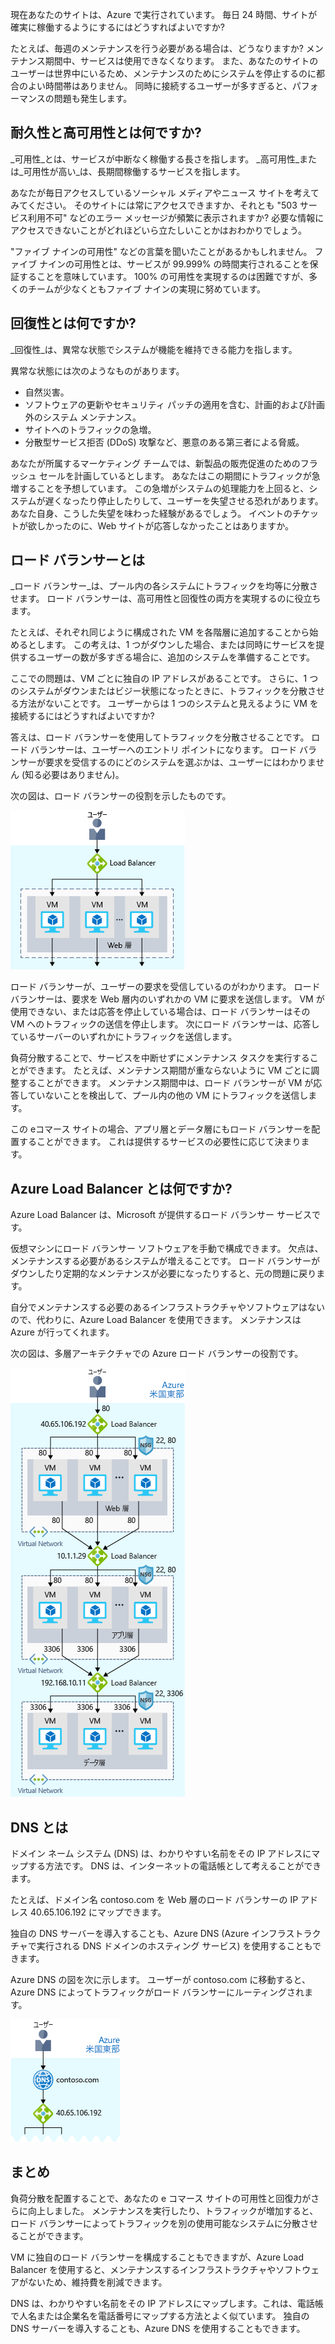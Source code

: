現在あなたのサイトは、Azure で実行されています。 毎日 24 時間、サイトが確実に稼働するようにするにはどうすればよいですか?

たとえば、毎週のメンテナンスを行う必要がある場合は、どうなりますか? メンテナンス期間中、サービスは使用できなくなります。 また、あなたのサイトのユーザーは世界中にいるため、メンテナンスのためにシステムを停止するのに都合のよい時間帯はありません。 同時に接続するユーザーが多すぎると、パフォーマンスの問題も発生します。

## <a name="what-are-availability-and-high-availability"></a>耐久性と高可用性とは何ですか?

_可用性_とは、サービスが中断なく稼働する長さを指します。 _高可用性_または_可用性が高い_は、長期間稼働するサービスを指します。

あなたが毎日アクセスしているソーシャル メディアやニュース サイトを考えてみてください。 そのサイトには常にアクセスできますか、それとも "503 サービス利用不可" などのエラー メッセージが頻繁に表示されますか? 必要な情報にアクセスできないことがどれほどいら立たしいことかはおわかりでしょう。

"ファイブ ナインの可用性" などの言葉を聞いたことがあるかもしれません。 ファイブ ナインの可用性とは、サービスが 99.999% の時間実行されることを保証することを意味しています。 100% の可用性を実現するのは困難ですが、多くのチームが少なくともファイブ ナインの実現に努めています。

## <a name="what-is-resiliency"></a>回復性とは何ですか?

_回復性_は、異常な状態でシステムが機能を維持できる能力を指します。

異常な状態には次のようなものがあります。

- 自然災害。
- ソフトウェアの更新やセキュリティ パッチの適用を含む、計画的および計画外のシステム メンテナンス。
- サイトへのトラフィックの急増。
- 分散型サービス拒否 (DDoS) 攻撃など、悪意のある第三者による脅威。

あなたが所属するマーケティング チームでは、新製品の販売促進のためのフラッシュ セールを計画しているとします。 あなたはこの期間にトラフィックが急増することを予想しています。 この急増がシステムの処理能力を上回ると、システムが遅くなったり停止したりして、ユーザーを失望させる恐れがあります。 あなた自身、こうした失望を味わった経験があるでしょう。 イベントのチケットが欲しかったのに、Web サイトが応答しなかったことはありますか。

## <a name="what-is-a-load-balancer"></a>ロード バランサーとは

_ロード バランサー_は、プール内の各システムにトラフィックを均等に分散させます。 ロード バランサーは、高可用性と回復性の両方を実現するのに役立ちます。

たとえば、それぞれ同じように構成された VM を各階層に追加することから始めるとします。 この考えは、1 つがダウンした場合、または同時にサービスを提供するユーザーの数が多すぎる場合に、追加のシステムを準備することです。

ここでの問題は、VM ごとに独自の IP アドレスがあることです。 さらに、1 つのシステムがダウンまたはビジー状態になったときに、トラフィックを分散させる方法がないことです。 ユーザーからは 1 つのシステムと見えるように VM を接続するにはどうすればよいですか?

答えは、ロード バランサーを使用してトラフィックを分散させることです。 ロード バランサーは、ユーザーへのエントリ ポイントになります。 ロード バランサーが要求を受信するのにどのシステムを選ぶかは、ユーザーにはわかりません (知る必要はありません)。

次の図は、ロード バランサーの役割を示したものです。

![3 層アーキテクチャの Web 層を示す図。 Web 層には、ユーザーの要求に対応する複数の仮想マシンがあります。 ユーザー要求を複数の仮想マシンに分散させるロード バランサーがあります。](../media/3-load-balancer.png)

ロード バランサーが、ユーザーの要求を受信しているのがわかります。 ロード バランサーは、要求を Web 層内のいずれかの VM に要求を送信します。 VM が使用できない、または応答を停止している場合は、ロード バランサーはその VM へのトラフィックの送信を停止します。 次にロード バランサーは、応答しているサーバーのいずれかにトラフィックを送信します。

負荷分散することで、サービスを中断せずにメンテナンス タスクを実行することができます。 たとえば、メンテナンス期間が重ならないように VM ごとに調整することができます。 メンテナンス期間中は、ロード バランサーが VM が応答していないことを検出して、プール内の他の VM にトラフィックを送信します。

この eコマース サイトの場合、アプリ層とデータ層にもロード バランサーを配置することができます。 これは提供するサービスの必要性に応じて決まります。

## <a name="what-is-azure-load-balancer"></a>Azure Load Balancer とは何ですか?

Azure Load Balancer は、Microsoft が提供するロード バランサー サービスです。

仮想マシンにロード バランサー ソフトウェアを手動で構成できます。 欠点は、メンテナンスする必要があるシステムが増えることです。 ロード バランサーがダウンしたり定期的なメンテナンスが必要になったりすると、元の問題に戻ります。

自分でメンテナンスする必要のあるインフラストラクチャやソフトウェアはないので、代わりに、Azure Load Balancer を使用できます。 メンテナンスは Azure が行ってくれます。

次の図は、多層アーキテクチャでの Azure ロード バランサーの役割です。

![3 層アーキテクチャの Web 層を示す図。 Web 層には、ユーザーの要求に対応する複数の仮想マシンがあります。 ユーザー要求を複数の仮想マシンに分散させるロード バランサーがあります。](../media/3-azure-load-balancer.png)

## <a name="what-about-dns"></a>DNS とは

ドメイン ネーム システム (DNS) は、わかりやすい名前をその IP アドレスにマップする方法です。 DNS は、インターネットの電話帳として考えることができます。

たとえば、ドメイン名 contoso.com を Web 層のロード バランサーの IP アドレス 40.65.106.192 にマップできます。

独自の DNS サーバーを導入することも、Azure DNS (Azure インフラストラクチャで実行される DNS ドメインのホスティング サービス) を使用することもできます。

Azure DNS の図を次に示します。 ユーザーが contoso.com に移動すると、Azure DNS によってトラフィックがロード バランサーにルーティングされます。

![ロード バランサーの前に配置された Azure ドメイン ネーム システムを示す図。](../media/3-dns.png)

## <a name="summary"></a>まとめ

負荷分散を配置することで、あなたの e コマース サイトの可用性と回復力がさらに向上しました。 メンテナンスを実行したり、トラフィックが増加すると、ロード バランサーによってトラフィックを別の使用可能なシステムに分散させることができます。

VM に独自のロード バランサーを構成することもできますが、Azure Load Balancer を使用すると、メンテナンスするインフラストラクチャやソフトウェアがないため、維持費を削減できます。

DNS は、わかりやすい名前をその IP アドレスにマップします。これは、電話帳で人名または企業名を電話番号にマップする方法とよく似ています。 独自の DNS サーバーを導入することも、Azure DNS を使用することもできます。
